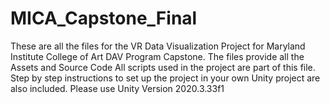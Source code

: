 # MICA_Capstone_Final
These are all the files for the VR Data Visualization Project for Maryland Institute College of Art DAV Program Capstone.  The files provide all the Assets and Source Code
All scripts used in the project are part of this file.  
Step by step instructions to set up the project in your own Unity project are also included.
Please use Unity Version 2020.3.33f1
